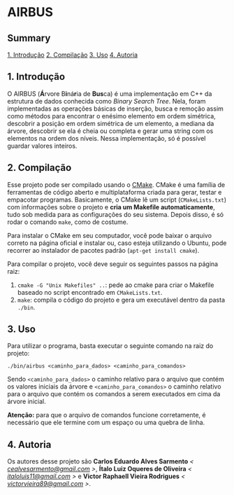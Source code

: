 
# AIRBUS  

## Summary 

[1. Introdução](#introdução)
[2. Compilação](#compilação)
[3. Uso](#uso)
[4. Autoria](#autoria)  

## 1. Introdução

O AIRBUS (**Á**rvore B**i**ná**r**ia de **Bus**ca) é uma implementação em C++ da estrutura de dados conhecida como _Binary Search Tree_. Nela, foram implementadas as operações básicas de inserção, busca e remoção assim como métodos para encontrar o enésimo elemento em ordem simétrica, descobrir a posição em ordem simétrica de um elemento, a mediana da árvore, descobrir se ela é cheia ou completa e gerar uma string com os elementos na ordem dos níveis. Nessa implementação, só é possível guardar valores inteiros.  

## 2. Compilação

Esse projeto pode ser compilado usando o [CMake](https://cmake.org). CMake é uma família de ferramentas de código aberto e multiplataforma criada para gerar, testar e empacotar programas. Basicamente, o CMake lê um script (`CMakeLists.txt`) com informações sobre o projeto e **cria um Makefile automaticamente**, tudo sob medida para as configurações do seu sistema. Depois disso, é só rodar o comando `make`, como de costume.

Para instalar o CMake em seu computador, você pode baixar o arquivo correto na página oficial e instalar ou, caso esteja utilizando o Ubuntu, pode recorrer ao instalador de pacotes padrão (`apt-get install cmake`).

Para compilar o projeto, você deve seguir os seguintes passos na página raiz:

1. `cmake -G "Unix Makefiles" ..`: pede ao cmake para criar o Makefile baseado no script encontrado em `CMakeLists.txt`.
2. `make`: compila o código do projeto e gera um executável dentro da pasta `./bin`.

## 3. Uso  

Para utilizar o programa, basta executar o seguinte comando na raiz do projeto:

`./bin/airbus <caminho_para_dados> <caminho_para_comandos>`

Sendo `<caminho_para_dados>` o caminho relativo para o arquivo que contém os valores iniciais da árvore e `<caminho_para_comandos>` o caminho relativo para o arquivo que contém os comandos a serem executados em cima da árvore inicial.

**Atenção:** para que o arquivo de comandos funcione corretamente, é necessário que ele termine com um espaço ou uma quebra de linha.

## 4. Autoria

Os autores desse projeto são **Carlos Eduardo Alves Sarmento** _< cealvesarmento@gmail.com >_, **Ítalo Luiz Oqueres de Oliveira** _< italoluis11@gmail.com >_ e **Victor Raphaell Vieira Rodrigues** _< victorvieira89@gmail.com >_.